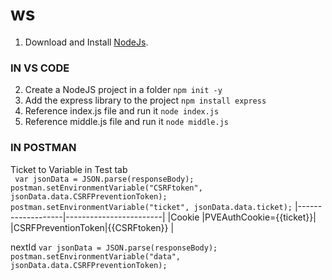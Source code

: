 # ws

1. Download and Install [NodeJs](https://nodejs.org/en/download).

### IN VS CODE

2. Create a NodeJS project in a folder `npm init -y`
3. Add the express library to the project `npm install express`
4. Reference index.js file and run it `node index.js`
5. Reference middle.js file and run it `node middle.js`

### IN POSTMAN
Ticket to Variable in Test tab  
  ` var jsonData = JSON.parse(responseBody); postman.setEnvironmentVariable("CSRFtoken", jsonData.data.CSRFPreventionToken); postman.setEnvironmentVariable("ticket", jsonData.data.ticket);`
|-------------------|------------------------|
|Cookie             |PVEAuthCookie={{ticket}}|
|CSRFPreventionToken|{{CSRFtoken}}           |


nextId
`var jsonData = JSON.parse(responseBody);
postman.setEnvironmentVariable("data", jsonData.data.CSRFPreventionToken);`


